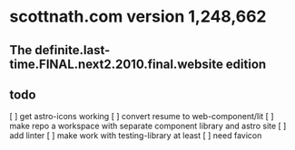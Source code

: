 # scottnath.com version 1,248,662

## The definite.last-time.FINAL.next2.2010.final.website edition

## todo

[ ] get astro-icons working
[ ] convert resume to web-component/lit
[ ] make repo a workspace with separate component library and astro site
[ ] add linter
[ ] make work with testing-library at least
[ ] need favicon